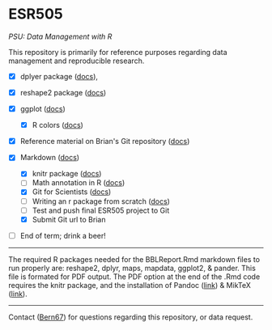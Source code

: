 ESR505
======
*PSU: Data Management with R*

This repository is primarily for reference purposes regarding data management and reproducible research.

- [x] dplyer package ([docs](https://github.com/hadley/dplyr)), 
- [x] reshape2 package ([docs](http://cran.r-project.org/web/packages/reshape2/index.html))
- [x] ggplot ([docs](http://ggplot2.org/))
  - [x] R colors ([docs](http://research.stowers-institute.org/efg/R/Color/Chart/index.htm))

- [x] Reference material on Brian's Git repository ([docs](https://github.com/bsteves/DataManagementClass))
  
- [x] Markdown ([docs](http://kbroman.github.io/knitr_knutshell/pages/Rmarkdown.html))
  - [x] knitr package ([docs](http://yihui.name/knitr/))
  - [ ] Math annotation in R ([docs](http://vis.supstat.com/2013/04/mathematical-annotation-in-r/))
  - [x] Git for Scientists ([docs](http://nyuccl.org/pages/GitTutorial/))
  - [ ] Writing an r package from scratch ([docs](http://hilaryparker.com/2014/04/29/writing-an-r-package-from-scratch/))
  - [ ] Test and push final ESR505 project to Git
  - [x] Submit Git url to Brian

- [ ] End of term; drink a beer!

___
The required R packages needed for the BBLReport.Rmd markdown files to run properly are: reshape2, dplyr, maps, mapdata, ggplot2, & pander. This file is formated for PDF output.
The PDF option at the end of the .Rmd code requires the knitr package, and the installation of Pandoc ([link](https://github.com/jgm/pandoc/releases)) & MikTeX ([link](http://miktex.org/)).

___
Contact ([Bern67](<h2o.bern@gmail.com>)) for questions regarding this repository, or data request.

